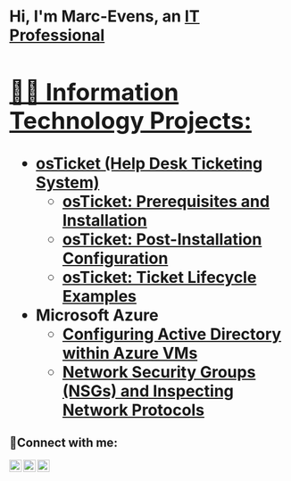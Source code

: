 <h1>Hi, I'm Marc-Evens, an <a href="https://github.com/MarcEJMartin">IT Professional

<h2>👨‍💻 Information Technology Projects:</h2>

- <b>osTicket (Help Desk Ticketing System)</b>
  - [osTicket: Prerequisites and Installation](https://github.com/marcejmartin/osticket-prereqs)
  - [osTicket: Post-Installation Configuration](https://github.com/marcejmartin/post-install-config)
  - [osTicket: Ticket Lifecycle Examples](https://github.com/marcejmartin/ticket-lifecycle)
- <b>Microsoft Azure</b>
  - [Configuring Active Directory within Azure VMs](https://github.com/marcejmartin/configure-ad)
  - [Network Security Groups (NSGs) and Inspecting Network Protocols](https://github.com/marcejmartin/azure-network-protocols)

<h2>🤳Connect with me:</h2>

[<img align="left" alt="Marc | Twitter" width="22px" src="https://cdn.jsdelivr.net/npm/simple-icons@v3/icons/facebook.svg" />][facebook]
[<img align="left" alt="Marc | LinkedIn" width="22px" src="https://cdn.jsdelivr.net/npm/simple-icons@v3/icons/linkedin.svg" />][linkedin]
[<img align="left" alt="Marc | Instagram" width="22px" src="https://cdn.jsdelivr.net/npm/simple-icons@v3/icons/instagram.svg" />][instagram]

[facebook]: https://www.facebook.com/MarcEJMar/
[instagram]: https://www.instagram.com/
[linkedin]: https://linkedin.com/in/
